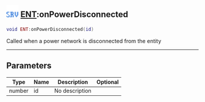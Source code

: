 ## <img src="../../.gitbook/assets/server.png" width="32" height="32" /> [ENT](../ent/README.md):onPowerDisconnected

```lua
void ENT:onPowerDisconnected(id)
```

Called when a power network is disconnected from the entity

-----------------
## Parameters

| Type   | Name | Description | Optional |
| ------ | ---- | ----------- | -------: |
| number | id | No description |  |
